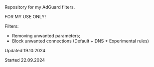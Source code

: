 Repository for my AdGuard filters.

FOR MY USE ONLY!

Filters:
- Removing unwanted parameters;
- Block unwanted connections (Default + DNS + Experimental rules)

Updated 19.10.2024

Started 22.09.2024
